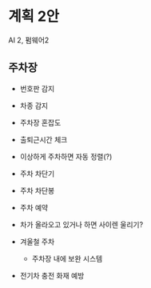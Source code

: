 # 계획 2안
AI 2, 펌웨어2 

## 주차장
- 번호판 감지
- 차종 감지
- 주차장 혼잡도
- 출퇴근시간 체크

- 이상하게 주차하면 자동 정렬(?)
- 주차 차단기
- 주차 차단봉
- 주차 예약
- 차가 올라오고 있거나 하면 사이렌 울리기?
- 겨울철 주차
    - 주차장 내에 보완 시스템
- 전기차 충전 화재 예방
